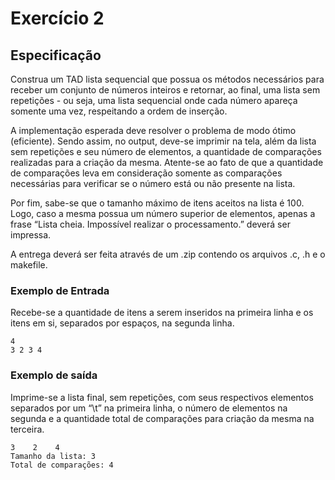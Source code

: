 # Exercício 2

## Especificação

Construa um TAD lista sequencial que possua os métodos necessários para receber um conjunto de números inteiros e retornar, ao final, uma lista sem repetições - ou seja, uma lista sequencial onde cada número apareça somente uma vez, respeitando a ordem de inserção.

A implementação esperada deve resolver o problema de modo ótimo (eficiente). Sendo assim, no output, deve-se imprimir na tela, além da lista sem repetições e seu número de elementos, a quantidade de comparações realizadas para a criação da mesma. Atente-se ao fato de que a quantidade de comparações leva em consideração somente as comparações necessárias para verificar se o número está ou não presente na lista.

Por fim, sabe-se que o tamanho máximo de itens aceitos na lista é 100. Logo, caso a mesma possua um número superior de elementos, apenas a frase “Lista cheia. Impossível realizar o processamento.” deverá ser impressa.

A entrega deverá ser feita através de um .zip contendo os arquivos .c, .h e o makefile.


### Exemplo de Entrada

Recebe-se a quantidade de itens a serem inseridos na primeira linha e os itens em si, separados por espaços, na segunda linha.

```
4
3 2 3 4
```

### Exemplo de saída

Imprime-se a lista final, sem repetições, com seus respectivos elementos separados por um “\t” na primeira linha, o número de elementos na segunda e a quantidade total de comparações para criação da mesma na terceira.

```
3    2    4    
Tamanho da lista: 3
Total de comparações: 4
```